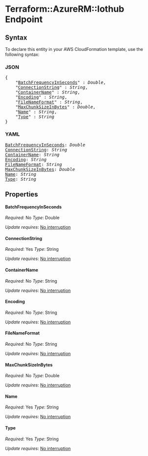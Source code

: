 # Terraform::AzureRM::Iothub Endpoint

## Syntax

To declare this entity in your AWS CloudFormation template, use the following syntax:

### JSON

<pre>
{
    "<a href="#batchfrequencyinseconds" title="BatchFrequencyInSeconds">BatchFrequencyInSeconds</a>" : <i>Double</i>,
    "<a href="#connectionstring" title="ConnectionString">ConnectionString</a>" : <i>String</i>,
    "<a href="#containername" title="ContainerName">ContainerName</a>" : <i>String</i>,
    "<a href="#encoding" title="Encoding">Encoding</a>" : <i>String</i>,
    "<a href="#filenameformat" title="FileNameFormat">FileNameFormat</a>" : <i>String</i>,
    "<a href="#maxchunksizeinbytes" title="MaxChunkSizeInBytes">MaxChunkSizeInBytes</a>" : <i>Double</i>,
    "<a href="#name" title="Name">Name</a>" : <i>String</i>,
    "<a href="#type" title="Type">Type</a>" : <i>String</i>
}
</pre>

### YAML

<pre>
<a href="#batchfrequencyinseconds" title="BatchFrequencyInSeconds">BatchFrequencyInSeconds</a>: <i>Double</i>
<a href="#connectionstring" title="ConnectionString">ConnectionString</a>: <i>String</i>
<a href="#containername" title="ContainerName">ContainerName</a>: <i>String</i>
<a href="#encoding" title="Encoding">Encoding</a>: <i>String</i>
<a href="#filenameformat" title="FileNameFormat">FileNameFormat</a>: <i>String</i>
<a href="#maxchunksizeinbytes" title="MaxChunkSizeInBytes">MaxChunkSizeInBytes</a>: <i>Double</i>
<a href="#name" title="Name">Name</a>: <i>String</i>
<a href="#type" title="Type">Type</a>: <i>String</i>
</pre>

## Properties

#### BatchFrequencyInSeconds

_Required_: No
_Type_: Double

_Update requires_: [No interruption](https://docs.aws.amazon.com/AWSCloudFormation/latest/UserGuide/using-cfn-updating-stacks-update-behaviors.html#update-no-interrupt)

#### ConnectionString

_Required_: Yes
_Type_: String

_Update requires_: [No interruption](https://docs.aws.amazon.com/AWSCloudFormation/latest/UserGuide/using-cfn-updating-stacks-update-behaviors.html#update-no-interrupt)

#### ContainerName

_Required_: No
_Type_: String

_Update requires_: [No interruption](https://docs.aws.amazon.com/AWSCloudFormation/latest/UserGuide/using-cfn-updating-stacks-update-behaviors.html#update-no-interrupt)

#### Encoding

_Required_: No
_Type_: String

_Update requires_: [No interruption](https://docs.aws.amazon.com/AWSCloudFormation/latest/UserGuide/using-cfn-updating-stacks-update-behaviors.html#update-no-interrupt)

#### FileNameFormat

_Required_: No
_Type_: String

_Update requires_: [No interruption](https://docs.aws.amazon.com/AWSCloudFormation/latest/UserGuide/using-cfn-updating-stacks-update-behaviors.html#update-no-interrupt)

#### MaxChunkSizeInBytes

_Required_: No
_Type_: Double

_Update requires_: [No interruption](https://docs.aws.amazon.com/AWSCloudFormation/latest/UserGuide/using-cfn-updating-stacks-update-behaviors.html#update-no-interrupt)

#### Name

_Required_: Yes
_Type_: String

_Update requires_: [No interruption](https://docs.aws.amazon.com/AWSCloudFormation/latest/UserGuide/using-cfn-updating-stacks-update-behaviors.html#update-no-interrupt)

#### Type

_Required_: Yes
_Type_: String

_Update requires_: [No interruption](https://docs.aws.amazon.com/AWSCloudFormation/latest/UserGuide/using-cfn-updating-stacks-update-behaviors.html#update-no-interrupt)

